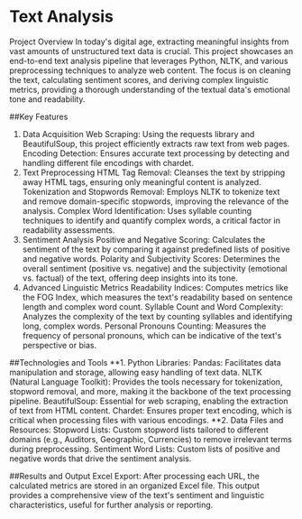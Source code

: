 # Text Analysis
Project Overview
In today's digital age, extracting meaningful insights from vast amounts of unstructured text data is crucial. This project showcases an end-to-end text analysis pipeline that leverages Python, NLTK, and various preprocessing techniques to analyze web content. The focus is on cleaning the text, calculating sentiment scores, and deriving complex linguistic metrics, providing a thorough understanding of the textual data's emotional tone and readability.

##Key Features
1. Data Acquisition
Web Scraping: Using the requests library and BeautifulSoup, this project efficiently extracts raw text from web pages.
Encoding Detection: Ensures accurate text processing by detecting and handling different file encodings with chardet.
2. Text Preprocessing
HTML Tag Removal: Cleanses the text by stripping away HTML tags, ensuring only meaningful content is analyzed.
Tokenization and Stopwords Removal: Employs NLTK to tokenize text and remove domain-specific stopwords, improving the relevance of the analysis.
Complex Word Identification: Uses syllable counting techniques to identify and quantify complex words, a critical factor in readability assessments.
3. Sentiment Analysis
Positive and Negative Scoring: Calculates the sentiment of the text by comparing it against predefined lists of positive and negative words.
Polarity and Subjectivity Scores: Determines the overall sentiment (positive vs. negative) and the subjectivity (emotional vs. factual) of the text, offering deep insights into its tone.
4. Advanced Linguistic Metrics
Readability Indices: Computes metrics like the FOG Index, which measures the text's readability based on sentence length and complex word count.
Syllable Count and Word Complexity: Analyzes the complexity of the text by counting syllables and identifying long, complex words.
Personal Pronouns Counting: Measures the frequency of personal pronouns, which can be indicative of the text's perspective or bias.

##Technologies and Tools
**1. Python Libraries:
Pandas: Facilitates data manipulation and storage, allowing easy handling of text data.
NLTK (Natural Language Toolkit): Provides the tools necessary for tokenization, stopword removal, and more, making it the backbone of the text processing pipeline.
BeautifulSoup: Essential for web scraping, enabling the extraction of text from HTML content.
Chardet: Ensures proper text encoding, which is critical when processing files with various encodings.
**2. Data Files and Resources:
Stopword Lists: Custom stopword lists tailored to different domains (e.g., Auditors, Geographic, Currencies) to remove irrelevant terms during preprocessing.
Sentiment Word Lists: Custom lists of positive and negative words that drive the sentiment analysis.

##Results and Output
Excel Export: After processing each URL, the calculated metrics are stored in an organized Excel file. This output provides a comprehensive view of the text's sentiment and linguistic characteristics, useful for further analysis or reporting.
